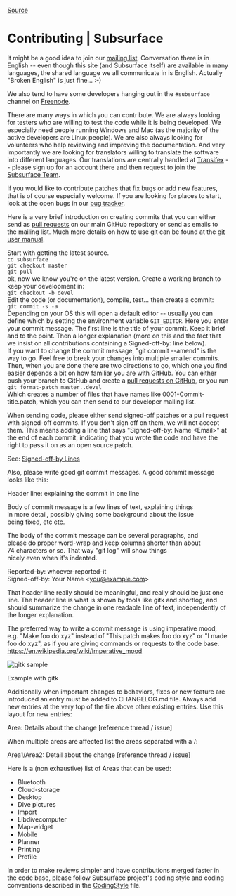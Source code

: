 [Source](https://subsurface-divelog.org/documentation/contributing/ "Permalink to Contributing | Subsurface")

# Contributing | Subsurface

It might be a good idea to join our [mailing list][1]. Conversation there is in English -- even though this site (and Subsurface itself) are available in many languages, the shared language we all communicate in is English. Actually "Broken English" is just fine… :-)

We also tend to have some developers hanging out in the `#subsurface` channel on [Freenode][2].

There are many ways in which you can contribute. We are always looking for testers who are willing to test the code while it is being developed. We especially need people running Windows and Mac (as the majority of the active developers are Linux people). We are also always looking for volunteers who help reviewing and improving the documentation. And very importantly we are looking for translators willing to translate the software into different languages. Our translations are centrally handled at [Transifex][3] \-- please sign up for an account there and then request to join the [Subsurface Team][4].

If you would like to contribute patches that fix bugs or add new features, that is of course especially welcome. If you are looking for places to start, look at the open bugs in our [bug tracker][5].

Here is a very brief introduction on creating commits that you can either send as [pull requests][6] on our main GitHub repository or send as emails to the mailing list. Much more details on how to use git can be found at the [git user manual][7].

Start with getting the latest source.  
`cd subsurface`  
`git checkout master`  
`git pull`  
ok, now we know you're on the latest version. Create a working branch to keep your development in:  
`git checkout -b devel`  
Edit the code (or documentation), compile, test… then create a commit:  
`git commit -s -a`  
Depending on your OS this will open a default editor -- usually you can define which by setting the environment variable `GIT_EDITOR`. Here you enter your commit message. The first line is the title of your commit. Keep it brief and to the point. Then a longer explanation (more on this and the fact that we insist on all contributions containing a Signed-off-by: line below).  
If you want to change the commit message, "git commit --amend" is the way to go. Feel free to break your changes into multiple smaller commits. Then, when you are done there are two directions to go, which one you find easier depends a bit on how familiar you are with GitHub. You can either push your branch to GitHub and create a [pull requests on GitHub][6], or you run  
`git format-patch master..devel`  
Which creates a number of files that have names like 0001-Commit-title.patch, which you can then send to our developer mailing list.

When sending code, please either send signed-off patches or a pull request with signed-off commits. If you don't sign off on them, we will not accept them. This means adding a line that says "Signed-off-by: Name \<Email\>" at the end of each commit, indicating that you wrote the code and have the right to pass it on as an open source patch.

See: [Signed-off-by Lines][8]

Also, please write good git commit messages. A good commit message looks like this:

Header line: explaining the commit in one line

Body of commit message is a few lines of text, explaining things  
in more detail, possibly giving some background about the issue  
being fixed, etc etc.

The body of the commit message can be several paragraphs, and  
please do proper word-wrap and keep columns shorter than about  
74 characters or so. That way "git log" will show things  
nicely even when it's indented.

Reported-by: whoever-reported-it  
Signed-off-by: Your Name \<you@example.com\>

That header line really should be meaningful, and really should be just one line. The header line is what is shown by tools like gitk and shortlog, and should summarize the change in one readable line of text, independently of the longer explanation.

The preferred way to write a commit message is using imperative mood, e.g. "Make foo do xyz" instead of "This patch makes foo do xyz" or "I made foo do xyz", as if you are giving commands or requests to the code base.
https://en.wikipedia.org/wiki/Imperative_mood

![gitk sample][9]

Example with gitk

Additionally when important changes to behaviors, fixes or new feature are introduced an entry must be added to  CHANGELOG.md file. Always add new entries at the very top of the file above other existing entries. Use this layout for new entries:

Area: Details about the change [reference thread / issue]

When multiple areas are affected list the areas separated with a /:

Area1/Area2: Detail about the change [reference thread / issue]

Here is a (non exhaustive) list of Areas that can be used:
* Bluetooth
* Cloud-storage
* Desktop
* Dive pictures
* Import
* Libdivecomputer
* Map-widget
* Mobile
* Planner
* Printing
* Profile

In order to make reviews simpler and have contributions merged faster in the code base, please follow Subsurface project's coding style and coding conventions described in the [CodingStyle][10] file.

[1]: http://lists.subsurface-divelog.org/cgi-bin/mailman/listinfo/subsurface
[2]: http://freenode.net/
[3]: https://www.transifex.com/
[4]: https://www.transifex.com/projects/p/subsurface/
[5]: https://github.com/Subsurface/subsurface/issues
[6]: https://github.com/Subsurface/subsurface/pulls
[7]: https://www.kernel.org/pub/software/scm/git/docs/user-manual.html
[8]: https://gerrit-review.googlesource.com/Documentation/user-signedoffby.html
[9]: https://subsurface-divelog.org/wp-content/uploads/2011/10/Screenshot-gitk-subsurface-1.png "Example with gitk"
[10]: https://github.com/Subsurface/subsurface/blob/master/CodingStyle
